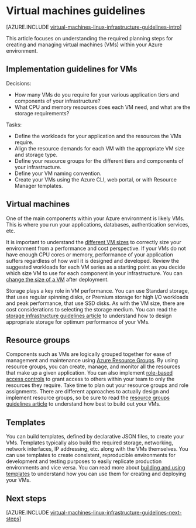 <properties
	pageTitle="Linux Virtual Machines Guidelines | Azure"
	description="Learn about the key design and implementation guidelines for deploying Linux virtual machines into Azure"
	documentationCenter=""
	services="virtual-machines-linux"
	authors="iainfoulds"
	manager="timlt"
	editor=""
	tags="azure-resource-manager"/>

<tags
	ms.service="virtual-machines-linux"
	ms.workload="infrastructure-services"
	ms.tgt_pltfrm="vm-linux"
	ms.devlang="na"
	ms.topic="article"
	ms.date="09/08/2016"
	wacn.date=""
	ms.author="iainfou"/>

# Virtual machines guidelines

[AZURE.INCLUDE [virtual-machines-linux-infrastructure-guidelines-intro](../../includes/virtual-machines-linux-infrastructure-guidelines-intro.md)] 

This article focuses on understanding the required planning steps for creating and managing virtual machines (VMs) within your Azure environment.

## Implementation guidelines for VMs
Decisions:

- How many VMs do you require for your various application tiers and components of your infrastructure?
- What CPU and memory resources does each VM need, and what are the storage requirements?

Tasks:

- Define the workloads for your application and the resources the VMs require.
- Align the resource demands for each VM with the appropriate VM size and storage type.
- Define your resource groups for the different tiers and components of your infrastructure.
- Define your VM naming convention.
- Create your VMs using the Azure CLI, web portal, or with Resource Manager templates.

## Virtual machines

One of the main components within your Azure environment is likely VMs. This is where you run your applications, databases, authentication services, etc.

It is important to understand the [different VM sizes](/documentation/articles/virtual-machines-linux-sizes/) to correctly size your environment from a performance and cost perspective. If your VMs do not have enough CPU cores or memory, performance of your application suffers regardless of how well it is designed and developed. Review the suggested workloads for each VM series as a starting point as you decide which size VM to use for each component in your infrastructure. You can [change the size of a VM](/documentation/articles/virtual-machines-linux-change-vm-size/) after deployment.

Storage plays a key role in VM performance. You can use Standard storage, that uses regular spinning disks, or Premium storage for high I/O workloads and peak performance, that use SSD disks. As with the VM size, there are cost considerations to selecting the storage medium. You can read the [storage infrastructure guidelines article](/documentation/articles/virtual-machines-linux-infrastructure-storage-solutions-guidelines/) to understand how to design appropriate storage for optimum performance of your VMs.


## Resource groups
Components such as VMs are logically grouped together for ease of management and maintenance using [Azure Resource Groups](/documentation/articles/resource-group-overview/). By using resource groups, you can create, manage, and monitor all the resources that make up a given application. You can also implement [role-based access controls](/documentation/articles/role-based-access-control-what-is/) to grant access to others within your team to only the resources they require. Take time to plan out your resource groups and role assignments. There are different approaches to actually design and implement resource groups, so be sure to read the [resource groups guidelines article](/documentation/articles/virtual-machines-linux-infrastructure-resource-groups-guidelines/) to understand how best to build out your VMs.


## Templates 
You can build templates, defined by declarative JSON files, to create your VMs. Templates typically also build the required storage, networking, network interfaces, IP addressing, etc. along with the VMs themselves. You can use templates to create consistent, reproducible environments for development and testing purposes to easily replicate production environments and vice versa. You can read more about [building and using templates](/documentation/articles/resource-group-overview/#template-deployment) to understand how you can use them for creating and deploying your VMs.


## Next steps
[AZURE.INCLUDE [virtual-machines-linux-infrastructure-guidelines-next-steps](../../includes/virtual-machines-linux-infrastructure-guidelines-next-steps.md)] 